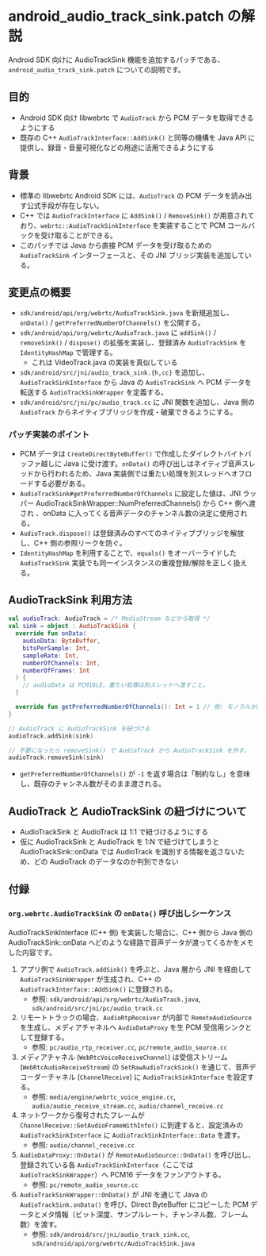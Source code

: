 # android_audio_track_sink.patch の解説

Android SDK 向けに AudioTrackSink 機能を追加するパッチである、`android_audio_track_sink.patch` についての説明です。

## 目的

- Android SDK 向け libwebrtc で `AudioTrack` から PCM データを取得できるようにする
- 既存の C++ `AudioTrackInterface::AddSink()` と同等の機構を Java API に提供し、録音・音量可視化などの用途に活用できるようにする

## 背景

- 標準の libwebrtc Android SDK には、`AudioTrack` の PCM データを読み出す公式手段が存在しない。
- C++ では `AudioTrackInterface` に `AddSink()` / `RemoveSink()` が用意されており、`webrtc::AudioTrackSinkInterface` を実装することで PCM コールバックを受け取ることができる。
- このパッチでは Java から直接 PCM データを受け取るための `AudioTrackSink` インターフェースと、その JNI ブリッジ実装を追加している。

## 変更点の概要

- `sdk/android/api/org/webrtc/AudioTrackSink.java` を新規追加し、`onData()` / `getPreferredNumberOfChannels()` を公開する。
- `sdk/android/api/org/webrtc/AudioTrack.java` に `addSink()` / `removeSink()` / `dispose()` の拡張を実装し、登録済み `AudioTrackSink` を `IdentityHashMap` で管理する。
  - これは VideoTrack.java の実装を真似している
- `sdk/android/src/jni/audio_track_sink.{h,cc}` を追加し、`AudioTrackSinkInterface` から Java の `AudioTrackSink` へ PCM データを転送する `AudioTrackSinkWrapper` を定義する。
- `sdk/android/src/jni/pc/audio_track.cc` に JNI 関数を追加し、Java 側の `AudioTrack` からネイティブブリッジを作成・破棄できるようにする。

### パッチ実装のポイント

- PCM データは `CreateDirectByteBuffer()` で作成したダイレクトバイトバッファ越しに Java に受け渡す。`onData()` の呼び出しはネイティブ音声スレッドから行われるため、Java 実装側では重たい処理を別スレッドへオフロードする必要がある。
- `AudioTrackSink#getPreferredNumberOfChannels` に設定した値は、JNI ラッパー AudioTrackSinkWrapper::NumPreferredChannels() から C++ 側へ渡され 、onData に入ってくる音声データのチャンネル数の決定に使用される。
- `AudioTrack.dispose()` は登録済みのすべてのネイティブブリッジを解放し、C++ 側の参照リークを防ぐ。
- `IdentityHashMap` を利用することで、`equals()` をオーバーライドした `AudioTrackSink` 実装でも同一インスタンスの重複登録/解除を正しく扱える。

## AudioTrackSink 利用方法

```kotlin
val audioTrack: AudioTrack = /* MediaStream などから取得 */
val sink = object : AudioTrackSink {
  override fun onData(
    audioData: ByteBuffer,
    bitsPerSample: Int,
    sampleRate: Int,
    numberOfChannels: Int,
    numberOfFrames: Int
  ) {
    // audioData は PCM16LE。重たい処理は別スレッドへ渡すこと。
  }

  override fun getPreferredNumberOfChannels(): Int = 1 // 例: モノラルが欲しい場合
}

// AudioTrack に AudioTrackSink を紐づける
audioTrack.addSink(sink)

// 不要になったら removeSink() で AudioTrack から AudioTrackSink を外す。
audioTrack.removeSink(sink)
```

- `getPreferredNumberOfChannels()` が `-1` を返す場合は「制約なし」を意味し、既存のチャンネル数がそのまま渡される。

## AudioTrack と AudioTrackSink の紐づけについて

- AudioTrackSink と AudioTrack は 1:1 で紐づけるようにする
- 仮に AudioTrackSink と AudioTrack を 1:N で紐づけてしまうと AudioTrackSink::onData では AudioTrack を識別する情報を返さないため、どの AudioTrack のデータなのか判別できない

## 付録

### `org.webrtc.AudioTrackSink` の `onData()` 呼び出しシーケンス

AudioTrackSinkInterface (C++ 側) を実装した場合に、C++ 側から Java 側の AudioTrackSink::onData へどのような経路で音声データが渡ってくるかをメモした内容です。

1. アプリ側で `AudioTrack.addSink()` を呼ぶと、Java 層から JNI を経由して `AudioTrackSinkWrapper` が生成され、C++ の `AudioTrackInterface::AddSink()` に登録される。
   - 参照: `sdk/android/api/org/webrtc/AudioTrack.java`, `sdk/android/src/jni/pc/audio_track.cc`
2. リモートトラックの場合、`AudioRtpReceiver` が内部で `RemoteAudioSource` を生成し、メディアチャネルへ `AudioDataProxy` を生 PCM 受信用シンクとして登録する。
   - 参照: `pc/audio_rtp_receiver.cc`, `pc/remote_audio_source.cc`
3. メディアチャネル (`WebRtcVoiceReceiveChannel`) は受信ストリーム (`WebRtcAudioReceiveStream`) の `SetRawAudioTrackSink()` を通じて、音声デコーダーチャネル (`ChannelReceive`) に `AudioTrackSinkInterface` を設定する。
   - 参照: `media/engine/webrtc_voice_engine.cc`, `audio/audio_receive_stream.cc`, `audio/channel_receive.cc`
4. ネットワークから復号されたフレームが `ChannelReceive::GetAudioFrameWithInfo()` に到達すると、設定済みの `AudioTrackSinkInterface` に `AudioTrackSinkInterface::Data` を渡す。
   - 参照: `audio/channel_receive.cc`
5. `AudioDataProxy::OnData()` が `RemoteAudioSource::OnData()` を呼び出し、登録されている各 `AudioTrackSinkInterface`（ここでは `AudioTrackSinkWrapper`）へ PCM16 データをファンアウトする。
   - 参照: `pc/remote_audio_source.cc`
6. `AudioTrackSinkWrapper::OnData()` が JNI を通じて Java の `AudioTrackSink.onData()` を呼び、Direct ByteBuffer にコピーした PCM データとメタ情報（ビット深度、サンプルレート、チャンネル数、フレーム数）を渡す。
   - 参照: `sdk/android/src/jni/audio_track_sink.cc`, `sdk/android/api/org/webrtc/AudioTrackSink.java`

